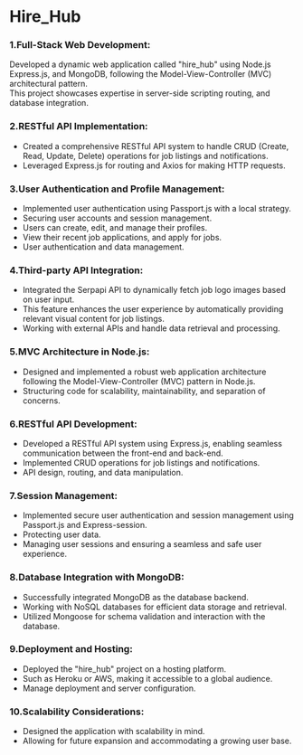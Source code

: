 <h1>  H i r e _ H u b  </h1>
 
<h3>1.Full-Stack Web Development:</h3>

Developed a dynamic web application called "hire_hub" using Node.js <br> Express.js, and MongoDB, following the Model-View-Controller (MVC) architectural pattern.<br> This project showcases expertise in server-side scripting routing, and database integration.

<h3>2.RESTful API Implementation:</h3>

<ul>
  <li>Created a comprehensive RESTful API system to handle CRUD (Create, Read, Update, Delete) operations for job listings and notifications.</li>
  <li>Leveraged Express.js for routing and Axios for making HTTP requests.</li>
</ul>

<h3>3.User Authentication and Profile Management:</h3>

<ul>
  <li>Implemented user authentication using Passport.js with a local strategy.</li>
  <li>Securing user accounts and session management.</li>
  <li> Users can create, edit, and manage their profiles.</li>
  <li> View their recent job applications, and apply for jobs.</li>
  <li>User authentication and data management.</li>
</ul>

<h3>4.Third-party API Integration:</h3> 

<ul>
  <li>Integrated the Serpapi API to dynamically fetch job logo images based on user input.</li>
  <li>This feature enhances the user experience by automatically providing relevant visual content for job listings.</li>
  <li>Working with external APIs and handle data retrieval and processing.</li>
</ul>

<h3>5.MVC Architecture in Node.js:</h3>

<ul>
  <li>Designed and implemented a robust web application architecture following the Model-View-Controller (MVC) pattern in Node.js.</li>
  <li>Structuring code for scalability, maintainability, and separation of concerns.</li>
</ul>

<h3>6.RESTful API Development:</h3>

<ul>
  <li> Developed a RESTful API system using Express.js, enabling seamless communication between the front-end and back-end.</li>
  <li> Implemented CRUD operations for job listings and notifications.</li>
  <li> API design, routing, and data manipulation.</li>
</ul>

<h3>7.Session Management:</h3>

<ul>
  <li> Implemented secure user authentication and session management using Passport.js and Express-session.</li>
  <li> Protecting user data.</li>
  <li> Managing user sessions and ensuring a seamless and safe user experience.</li>
</ul>

<h3>8.Database Integration with MongoDB:</h3>

<ul>
  <li>Successfully integrated MongoDB as the database backend.</li>
  <li>Working with NoSQL databases for efficient data storage and retrieval.</li>
  <li>Utilized Mongoose for schema validation and interaction with the database.</li>
</ul>

<h3>9.Deployment and Hosting:</h3>

<ul>
  <li>Deployed the "hire_hub" project on a hosting platform.</li>
  <li>Such as Heroku or AWS, making it accessible to a global audience.</li>
  <li> Manage deployment and server configuration.</li>
</ul>

<h3>10.Scalability Considerations:</h3>

<ul>
  <li>Designed the application with scalability in mind.</li>
  <li>Allowing for future expansion and accommodating a growing user base.</li>
</ul>

 
